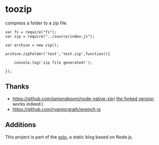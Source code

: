 # toozip

compress a folder to a zip file.

	var fs = require("fs");
	var zip = require("../source/index.js");

	var archive = new zip();

	archive.zipFolder('test','test.zip',function(){

		console.log('zip file generated!');

	});
	

## Thanks

- <https://github.com/janjongboom/node-native-zip>( [the forked version](https://github.com/onkis/node-native-zip) works indeed.)
- <https://github.com/ryanmcgrath/wrench-js>


## Additions

This project is part of the [solo](https://github.com/toooobug/solo), a static blog based on Node.js.